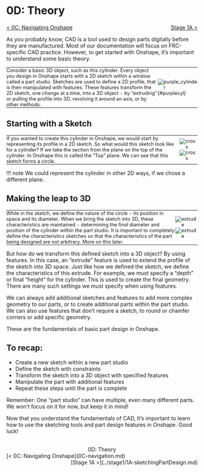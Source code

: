 <style>
td {
  text-align: left !important;
  vertical-align: middle !important;
}
td, th , table{
   border: none!important;
   font-size: 0.8rem;
   padding:0 !important;
}

table tr:hover{
    background-color: transparent !important;
}

#purplecyl {
    padding-right: 2rem;
    width: 85%;
    height: auto;
}

.right{
    float:right;
}
.center{
    text-align:center;
}

.left{
    float:left;
}

</style>

# 0D: Theory

<span class="left">[< 0C: Navigating Onshape](0C-navigation.md)</span> <span class="right">[Stage 1A >](../stage1/1A-sketchingPartDesign.md)</span>
<br>

As you probably know, CAD is a tool used to design parts digitally before they are manufactured. Most of our documentation will focus on FRC-specific CAD practice. However, to get started with Onshape, it’s important to understand some basic theory.

| | |
| :-: | :-: |
| Consider a basic 3D object, such as this cylinder. Every object you design in Onshape starts with a 2D sketch within a window called a part studio. Sketches are used to define a 2D profile, that is then manipulated with features. These features transform the 2D sketch, one change at a time, into a 3D object - by “extruding” or pulling the profile into 3D, revolving it around an axis, or by other methods. | ![purple_cylinder](../../../img/design-guide/stage0/theory/purplecyl.webp){#purplecyl} |

## Starting with a Sketch

| | |
| :-: | :-: |
| If you wanted to create this cylinder in Onshape, we would start by representing its profile in a 2D sketch. So what would this sketch look like for a cylinder? If we take the section from the plane on the top of the cylinder. In Onshape this is called the “Top” plane. We can see that this sketch forms a circle. | ![cross](../../../img/design-guide/stage0/theory/cross-light.webp#only-light) ![cross](../../../img/design-guide/stage0/theory/cross-dark.webp#only-dark) |

!!! note
    We could represent the cylinder in other 2D ways, if we chose a different plane.


## Making the leap to 3D
| | |
| :-: | :-: |
| While in the sketch, we define the nature of the circle - its position in space and its diameter. When we bring the sketch into 3D, these characteristics are maintained - determining the final diameter and position of the cylinder within the part studio. It is important to completely define the characteristics sketches so that the characteristics of the part being designed are not arbitrary. More on this later.| ![extrude](../../../img/design-guide/stage0/theory/extrude-light.webp#only-light) ![extrude](../../../img/design-guide/stage0/theory/extrude-dark.webp#only-dark) |

But how do we transform this defined sketch into a 3D object? By using features. In this case, an “extrude” feature is used to extend the profile of the sketch into 3D space.
Just like how we defined the sketch, we define the characteristics of this extrude. For example, we must specify a “depth” or final “height” for the cylinder. This is used to create the final geometry. There are many such settings we must specify when using features.

We can always add additional sketches and features to add more complex geometry to our parts, or to create additional parts within the part studio. We can also use features that don’t require a sketch, to round or chamfer corners or add specific geometry. 

These are the fundamentals of basic part design in Onshape.

## To recap:

- Create a new sketch within a new part studio
- Define the sketch with constraints
- Transform the sketch into a 3D object with specified features
- Manipulate the part with additional features 
- Repeat these steps until the part is complete

Remember: One “part studio” can have multiple, even many different parts. We won’t focus on it for now, but keep it in mind!

Now that you understand the fundamentals of CAD, It’s important to learn how to use the sketching tools and part design features in Onshape. Good luck!

<br>
<center>0D: Theory</center> 
<span class="left">[< 0C: Navigating Onshape](0C-navigation.md)</span> <span class="right">[Stage 1A >](../stage1/1A-sketchingPartDesign.md)</span>
<br>
<br>
